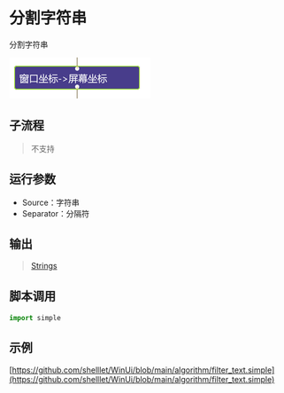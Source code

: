 # 分割字符串 
分割字符串

![action](./images/2022-11-17_184608.png ':size=90%')

## 子流程

> 不支持

## 运行参数

* Source：字符串
* Separator：分隔符


## 输出

> [Strings](../../types/String.md)


## 脚本调用

```python
import simple


```

## 示例

[https://github.com/shelllet/WinUi/blob/main/algorithm/filter_text.simple](https://github.com/shelllet/WinUi/blob/main/algorithm/filter_text.simple)
